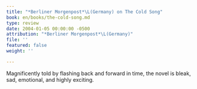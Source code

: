 ```yaml
---
title: "*Berliner Morgenpost*\L(Germany) on The Cold Song"
book: en/books/the-cold-song.md
type: review
date: 2004-01-05 00:00:00 -0500
attribution: "*Berliner Morgenpost*\L(Germany)"
file: ''
featured: false
weight: ''

---
```

Magnificently told by flashing back and forward in time, the novel is bleak, sad, emotional, and highly exciting.